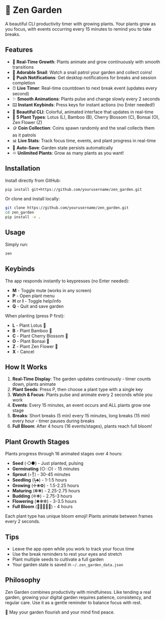 # 🌸 Zen Garden

A beautiful CLI productivity timer with growing plants. Your plants grow as you focus, with events occurring every 15 minutes to remind you to take breaks.

## Features

- 🌱 **Real-Time Growth**: Plants animate and grow continuously with smooth transitions
- 🐌 **Adorable Snail**: Watch a snail patrol your garden and collect coins!
- 🔔 **Push Notifications**: Get desktop notifications for breaks and session completion
- ⏰ **Live Timer**: Real-time countdown to next break event (updates every second)
- ✨ **Smooth Animations**: Plants pulse and change slowly every 2 seconds
- ⌨️ **Instant Keybinds**: Press keys for instant actions (no Enter needed!)
- 🎨 **Beautiful CLI**: Colorful, animated interface that updates in real-time
- 🌺 **5 Plant Types**: Lotus (L), Bamboo (B), Cherry Blossom (C), Bonsai (O), Zen Flower (Z)
- 🪙 **Coin Collection**: Coins spawn randomly and the snail collects them as it patrols
- 📊 **Live Stats**: Track focus time, events, and plant progress in real-time
- 💾 **Auto-Save**: Garden state persists automatically
- ♾️ **Unlimited Plants**: Grow as many plants as you want!

## Installation

Install directly from GitHub:
```bash
pip install git+https://github.com/yourusername/zen_garden.git
```

Or clone and install locally:
```bash
git clone https://github.com/yourusername/zen_garden.git
cd zen_garden
pip install -e .
```

## Usage

Simply run:
```bash
zen
```

## Keybinds

The app responds instantly to keypresses (no Enter needed):

- **M** - Toggle mute (works in any screen)
- **P** - Open plant menu
- **H** or **I** - Toggle help/info
- **Q** - Quit and save garden

When planting (press P first):
- **L** - Plant Lotus 🪷
- **B** - Plant Bamboo 🎋
- **C** - Plant Cherry Blossom 🌸
- **O** - Plant Bonsai 🌳
- **Z** - Plant Zen Flower 🌺
- **X** - Cancel

## How It Works

1. **Real-Time Display**: The garden updates continuously - timer counts down, plants animate
2. **Plant Seeds**: Press P, then choose a plant type with a single key
3. **Watch & Focus**: Plants pulse and animate every 2 seconds while you work
4. **Events**: Every 15 minutes, an event occurs and ALL plants grow one stage
5. **Breaks**: Short breaks (5 min) every 15 minutes, long breaks (15 min) every hour - timer pauses during breaks
6. **Full Bloom**: After 4 hours (16 events/stages), plants reach full bloom!

## Plant Growth Stages

Plants progress through 16 animated stages over 4 hours:

- **Seed** (·○●) - Just planted, pulsing
- **Germinating** (○◌○) - 15 minutes
- **Sprout** (◦╿) - 30-45 minutes
- **Seedling** (ϟ♣) - 1-1.5 hours
- **Growing** (✢❀✿) - 1.5-2.25 hours
- **Maturing** (❁❃) - 2.25-2.75 hours
- **Budding** (❊❋) - 2.75-3 hours
- **Flowering** (✺✻✼) - 3-3.5 hours
- **Full Bloom** (🪷🎋🌸🌳🌺) - 4 hours

Each plant type has unique bloom emoji! Plants animate between frames every 2 seconds.

## Tips

- Leave the app open while you work to track your focus time
- Use the break reminders to rest your eyes and stretch
- Plant multiple seeds to cultivate a full garden
- Your garden state is saved in `~/.zen_garden_data.json`

## Philosophy

Zen Garden combines productivity with mindfulness. Like tending a real garden, growing your digital garden requires patience, consistency, and regular care. Use it as a gentle reminder to balance focus with rest.

🙏 May your garden flourish and your mind find peace.
